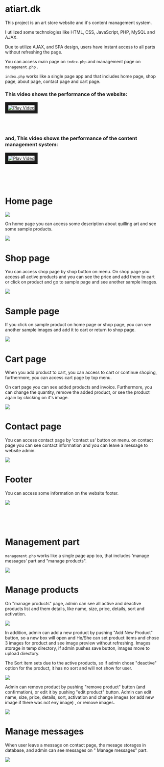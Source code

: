 # atiart.dk

This project is an art store website and it's content management system.

I utilized some technologies like HTML, CSS, JavaScript, PHP, MySQL and AJAX.

Due to utilize AJAX, and SPA design, users have instant access to all parts without refreshing the page.

You can access main page on `index.php` and management page on `management.php` .

`index.php` works like a single page app and that includes home page, shop page, about page, contact page and cart page.

<h3>This video shows the performance of the website:</h3>

<a href="http://www.youtube.com/watch?feature=player_embedded&v=zlTwKIr12_U"
target="_blank"><img src="pictures/pre-video1.jpg" 
alt="Play Video" border="10" /></a>

<br/><br/>

<h3>and, This video shows the performance of the content management system:</h3>

<a href="http://www.youtube.com/watch?feature=player_embedded&v=bEOcoV4U9Ls"
target="_blank"><img src="pictures/pre-video2.jpg" 
alt="Play Video" border="10" /></a>

<br/><br/><br/>

# Home page

<img src="pictures/1.jpg" />

<br/>

On home page you can access some description about quilling art and see some sample products.

<img src="pictures/2.jpg" />

<br/>

# Shop page

You can access shop page by shop button on menu. On shop page you access all active products
and you can see the price and add them to cart or click on product and go to sample page and see another sample images.

<img src="pictures/3.jpg" />

<br/>

# Sample page

If you click on sample product on home page or shop page, you can see another sample images and add it to cart or return to shop page.

<img src="pictures/5.JPG" />

<br/>

# Cart page
When you add product to cart, you can access to cart or continue shoping, furthermore, you can access cart page by top menu.

On cart page you can see added products and invoice. Furthermore, you can change the quantity, remove the added product, or see the product again by ckicking on it's image.

<img src="pictures/8.jpg" />

<br/>

# Contact page

You can access contact page by 'contact us' button on menu. on contact page you can see contact information and you can leave a message to website admin.

<img src="pictures/4.JPG" />

<br/>

# Footer
You can access some information on the website footer.

<img src="pictures/7.JPG" />

<br/><br/><br/>

# Management part

`management.php` works like a single page app too, that includes 'manage messages' part and "manage products".

<img src="pictures/12.jpg" />

<br/>

# Manage products

On "manage products" page, admin can see all active and deactive products list and them details, like name, size, price, details, sort and activation.

<img src="pictures/9.jpg" />

In addition, admin can add a new product by pushing "Add New Product" button, so a new box will open and He/She can set product items and chose 3 images for product and see image preview without refreshing. Images storage in temp directory, if admin pushes save button, images move to upload directory.

The Sort item sets due to the active products, so if admin chose "deactive" option for the product, it has no sort and will not show for user. 

<img src="pictures/10.jpg" />

<br/>

Admin can remove product by pushing "remove product" button (and confirmation), or edit it by pushing "edit product" button. Admin can edit name, size, price, details, sort, activation and change images (or add new image if there was not eny image) , or remove images.

<img src="pictures/11.jpg" />

<br/>

# Manage messages

When user leave a message on contact page, the mesage storages in database, and admin can see messages on " Manage messages" part.

<img src="pictures/13.jpg" />


